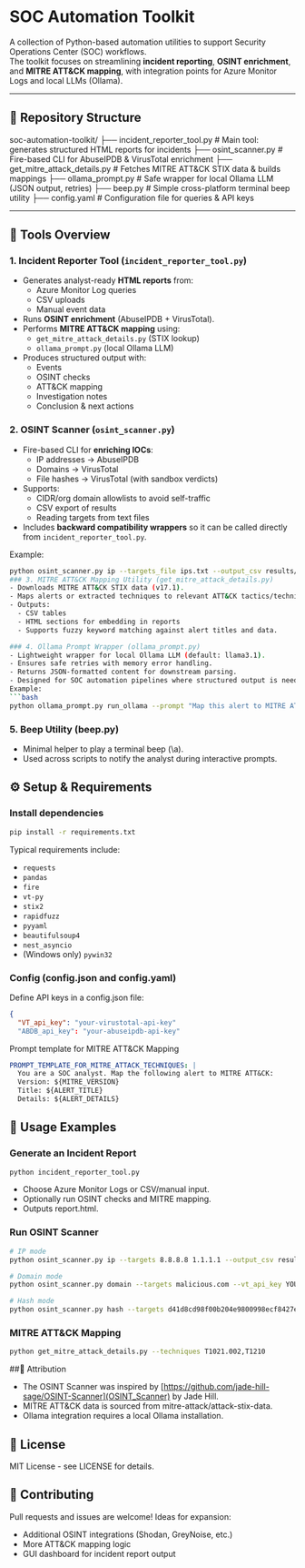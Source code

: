 # SOC Automation Toolkit

A collection of Python-based automation utilities to support Security Operations Center (SOC) workflows.  
The toolkit focuses on streamlining **incident reporting**, **OSINT enrichment**, and **MITRE ATT&CK mapping**, with integration points for Azure Monitor Logs and local LLMs (Ollama).

---

## 📂 Repository Structure
soc-automation-toolkit/
├── incident_reporter_tool.py # Main tool: generates structured HTML reports for incidents
├── osint_scanner.py # Fire-based CLI for AbuseIPDB & VirusTotal enrichment
├── get_mitre_attack_details.py # Fetches MITRE ATT&CK STIX data & builds mappings
├── ollama_prompt.py # Safe wrapper for local Ollama LLM (JSON output, retries)
├── beep.py # Simple cross-platform terminal beep utility
├── config.yaml # Configuration file for queries & API keys

---

## 🚀 Tools Overview

### 1. Incident Reporter Tool (`incident_reporter_tool.py`)
- Generates analyst-ready **HTML reports** from:
  - Azure Monitor Log queries
  - CSV uploads
  - Manual event data
- Runs **OSINT enrichment** (AbuseIPDB + VirusTotal).
- Performs **MITRE ATT&CK mapping** using:
  - `get_mitre_attack_details.py` (STIX lookup)
  - `ollama_prompt.py` (local Ollama LLM)
- Produces structured output with:
  - Events
  - OSINT checks
  - ATT&CK mapping
  - Investigation notes
  - Conclusion & next actions

### 2. OSINT Scanner (`osint_scanner.py`)
- Fire-based CLI for **enriching IOCs**:
  - IP addresses → AbuseIPDB
  - Domains → VirusTotal
  - File hashes → VirusTotal (with sandbox verdicts)
- Supports:
  - CIDR/org domain allowlists to avoid self-traffic
  - CSV export of results
  - Reading targets from text files
- Includes **backward compatibility wrappers** so it can be called directly from `incident_reporter_tool.py`.

Example:
```bash
python osint_scanner.py ip --targets_file ips.txt --output_csv results/abuseipdb.csv
### 3. MITRE ATT&CK Mapping Utility (get_mitre_attack_details.py)
- Downloads MITRE ATT&CK STIX data (v17.1).
- Maps alerts or extracted techniques to relevant ATT&CK tactics/techniques.
- Outputs:
  - CSV tables
  - HTML sections for embedding in reports
  - Supports fuzzy keyword matching against alert titles and data.

### 4. Ollama Prompt Wrapper (ollama_prompt.py)
- Lightweight wrapper for local Ollama LLM (default: llama3.1).
- Ensures safe retries with memory error handling.
- Returns JSON-formatted content for downstream parsing.
- Designed for SOC automation pipelines where structured output is needed.
Example:
```bash
python ollama_prompt.py run_ollama --prompt "Map this alert to MITRE ATT&CK" --ollama_model llama3.1
```
### 5. Beep Utility (beep.py)
- Minimal helper to play a terminal beep (\a).
- Used across scripts to notify the analyst during interactive prompts.
## ⚙️ Setup & Requirements
### Install dependencies
```bash
pip install -r requirements.txt
```
Typical requirements include:
- `requests`
- `pandas`
- `fire`
- `vt-py`
- `stix2`
- `rapidfuzz`
- `pyyaml`
- `beautifulsoup4`
- `nest_asyncio`
- (Windows only) `pywin32`
### Config (config.json and config.yaml)
Define API keys in a config.json file:
```json
{
  "VT_api_key": "your-virustotal-api-key"
  "ABDB_api_key": "your-abuseipdb-api-key"
```
Prompt template for MITRE ATT&CK Mapping
```yaml
PROMPT_TEMPLATE_FOR_MITRE_ATTACK_TECHNIQUES: |
  You are a SOC analyst. Map the following alert to MITRE ATT&CK:
  Version: ${MITRE_VERSION}
  Title: ${ALERT_TITLE}
  Details: ${ALERT_DETAILS}
```
## 📝 Usage Examples
### Generate an Incident Report
```bash
python incident_reporter_tool.py
```
- Choose Azure Monitor Logs or CSV/manual input.
- Optionally run OSINT checks and MITRE mapping.
- Outputs report.html.
### Run OSINT Scanner
```bash
# IP mode
python osint_scanner.py ip --targets 8.8.8.8 1.1.1.1 --output_csv results/abuseipdb.csv --abuseipdb_api_key YOUR_KEY

# Domain mode
python osint_scanner.py domain --targets malicious.com --vt_api_key YOUR_KEY

# Hash mode
python osint_scanner.py hash --targets d41d8cd98f00b204e9800998ecf8427e --vt_api_key YOUR_KEY
```
### MITRE ATT&CK Mapping
```bash
python get_mitre_attack_details.py --techniques T1021.002,T1210
```
##🔔 Attribution
- The OSINT Scanner was inspired by [https://github.com/jade-hill-sage/OSINT-Scanner](OSINT_Scanner) by Jade Hill.
- MITRE ATT&CK data is sourced from mitre-attack/attack-stix-data.
- Ollama integration requires a local Ollama installation.
## 📜 License
MIT License - see LICENSE for details.
## 🙌 Contributing
Pull requests and issues are welcome!
Ideas for expansion:
  - Additional OSINT integrations (Shodan, GreyNoise, etc.)
  - More ATT&CK mapping logic
  - GUI dashboard for incident report output

